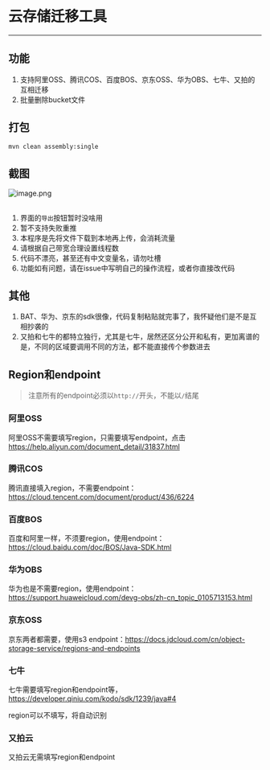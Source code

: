 # 云存储迁移工具
---

## 功能
1. 支持阿里OSS、腾讯COS、百度BOS、京东OSS、华为OBS、七牛、又拍的互相迁移
2. 批量删除bucket文件

## 打包
```bash
mvn clean assembly:single
```

## 截图
![image.png](http://b1.loli.io/images/e0gox.png)

## 
1. 界面的`导出`按钮暂时没啥用
2. 暂不支持失败重推
3. 本程序是先将文件下载到本地再上传，会消耗流量
4. 请根据自己带宽合理设置线程数
5. 代码不漂亮，甚至还有中文变量名，请勿吐槽
6. 功能如有问题，请在issue中写明自己的操作流程，或者你直接改代码

## 其他
1. BAT、华为、京东的sdk很像，代码复制粘贴就完事了，我怀疑他们是不是互相抄袭的
2. 又拍和七牛的都特立独行，尤其是七牛，居然还区分公开和私有，更加离谱的是，不同的区域要调用不同的方法，都不能直接传个参数进去


## Region和endpoint

> 注意所有的endpoint必须以`http://`开头，不能以`/`结尾


### 阿里OSS
阿里OSS不需要填写region，只需要填写endpoint，点击 https://help.aliyun.com/document_detail/31837.html

### 腾讯COS
腾讯直接填入region，不需要endpoint： https://cloud.tencent.com/document/product/436/6224

### 百度BOS
百度和阿里一样，不须要region，使用endpoint： https://cloud.baidu.com/doc/BOS/Java-SDK.html

### 华为OBS
华为也是不需要region，使用endpoint： https://support.huaweicloud.com/devg-obs/zh-cn_topic_0105713153.html 

### 京东OSS
京东两者都需要，使用s3 endpoint：https://docs.jdcloud.com/cn/object-storage-service/regions-and-endpoints

### 七牛
七牛需要填写region和endpoint等，https://developer.qiniu.com/kodo/sdk/1239/java#4

region可以不填写，将自动识别

### 又拍云
又拍云无需填写region和endpoint